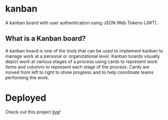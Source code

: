 # kanban
A kanban board with user authentication using JSON Web Tokens (JWT).

## What is a Kanban board?
A kanban board is one of the tools that can be used to implement kanban to manage work at a personal or organizational level. Kanban boards visually depict work at various stages of a process using cards to represent work items and columns to represent each stage of the process. Cards are moved from left to right to show progress and to help coordinate teams performing the work.

# Deployed
Check out this project [live](https://justins-kanban.netlify.app/)!
